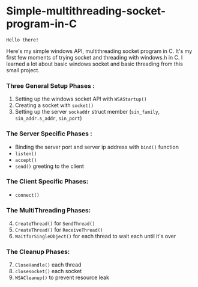 # Simple-multithreading-socket-program-in-C
```
Hello there!
```
Here's my simple windows API, multithreading socket program in C.
It's my first few moments of trying socket and threading with windows.h in C.
I learned a lot about basic windows socket and basic threading from this small project.

### Three General Setup Phases :
1. Setting up the windows socket API with `WSAStartup()`
2. Creating a socket with `socket()`
3. Setting up the server `sockaddr` struct member (`sin_family`, `sin_addr.s_addr`, `sin_port`)
   
### The Server Specific Phases :
- Binding the server port and server ip address with `bind()` function
- `listen()`
- `accept()`
- `send()` greeting to the client

### The Client Specific Phases:
- `connect()`

### The MultiThreading Phases:
4. `CreateThread()` for `SendThread()`
5. `CreateThread()` for `ReceiveThread()`
6. `WaitforSingleObject()` for each thread to wait each until it's over

### The Cleanup Phases:
7. `CloseHandle()` each thread
8. `closesocket()` each socket
9. `WSACleanup()` to prevent resource leak

